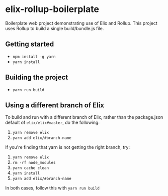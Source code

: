 # elix-rollup-boilerplate
Boilerplate web project demonstrating use of Elix and Rollup. This project
uses Rollup to build a single build/bundle.js file.

## Getting started
* `npm install -g yarn`
* `yarn install`
 
## Building the project
* `yarn run build`

## Using a different branch of Elix
To build and run with a different branch of Elix, rather than the
package.json default of `elix/elix#master`, do the following:
1. `yarn remove elix`
2. `yarn add elix/#branch-name`

If you're finding that yarn is not getting the right branch, try:
1. `yarn remove elix`
2. `rm -rf node_modules`
3. `yarn cache clean`
4. `yarn install`
5. `yarn add elix/#branch-name`

In both cases, follow this with `yarn run build`
